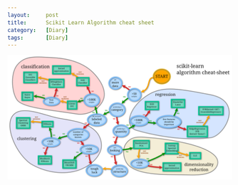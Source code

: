 ```yaml
---
layout:     post
title:      Scikit Learn Algorithm cheat sheet
category:   [Diary] 
tags:       [Diary]
---
```


![](/images/ML/scikit-learn-algorithm-cheat-sheet.png)